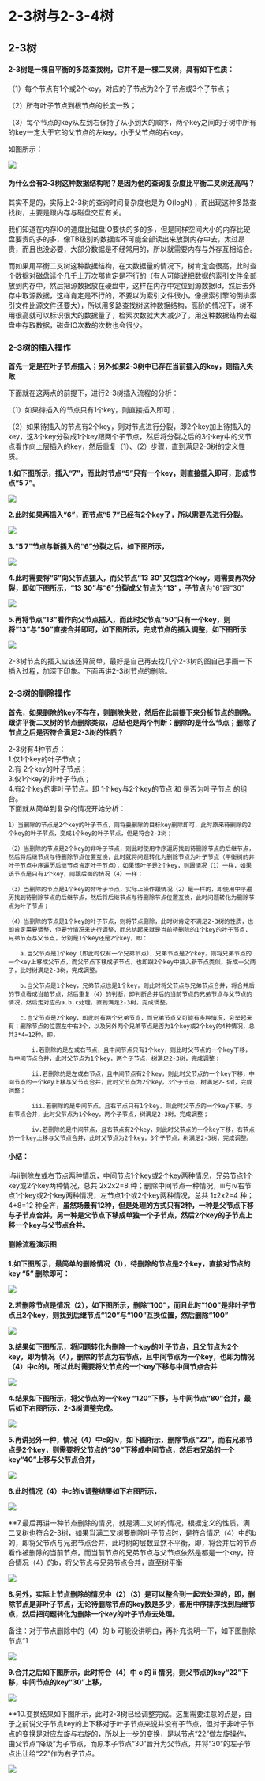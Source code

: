 2-3树与2-3-4树
=====================

2-3树
---------------------

#### 2-3树是一棵自平衡的多路查找树，它并不是一棵二叉树，具有如下性质：

（1）每个节点有1个或2个key，对应的子节点为2个子节点或3个子节点；

（2）所有叶子节点到根节点的长度一致；

（3）每个节点的key从左到右保持了从小到大的顺序，两个key之间的子树中所有的key一定大于它的父节点的左key，小于父节点的右key。

如图所示：

![](https://github.com/fengmuhai/JavaRepository/blob/master/images/tree/2-3-tree.png)

#### 为什么会有2-3树这种数据结构呢？是因为他的查询复杂度比平衡二叉树还高吗？

其实不是的，实际上2-3树的查询时间复杂度也是为 O(logN) ，而出现这种多路查找树，主要是跟内存与磁盘交互有关。

我们知道在内存IO的速度比磁盘IO要快的多的多，但是同样空间大小的内存比硬盘要贵的多的多，像TB级别的数据库不可能全部读出来放到内存中去，太过昂贵，而且也没必要，大部分数据是不经常用的，所以就需要内存与外存互相结合。

而如果用平衡二叉树这种数据结构，在大数据量的情况下，树肯定会很高，此时查个数据对磁盘读个几千上万次那肯定是不行的（有人可能说把数据的索引文件全部放到内存中，然后把源数据放在硬盘中，这样在内存中定位到源数据Id，然后去外存中取源数据，这样肯定是不行的，不要以为索引文件很小，像搜索引擎的倒排索引文件比源文件还要大），所以用多路查找树这种数据结构，高阶的情况下，树不用很高就可以标识很大的数据量了，检索次数就大大减少了，用这种数据结构去磁盘中存取数据，磁盘IO次数的次数也会很少。

### 2-3树的插入操作

**首先一定是在叶子节点插入；另外如果2-3树中已存在当前插入的key，则插入失败**

下面就在这两点的前提下，进行2-3树插入流程的分析：

（1）如果待插入的节点只有1个key，则直接插入即可；

（2）如果待插入的节点有2个key，则对节点进行分裂，即2个key加上待插入的key，这3个key分裂成1个key跟两个子节点，然后将分裂之后的3个key中的父节点看作向上层插入的key，然后重复（1）、（2）步骤，直到满足2-3树的定义性质。

**1.如下图所示，插入“7”，而此时节点“5”只有一个key，则直接插入即可，形成节点“5 7”。**

![](https://github.com/fengmuhai/JavaRepository/blob/master/images/tree/2-3-tree-insert-1.png)

**2.此时如果再插入“6”，而节点“5 7”已经有2个key了，所以需要先进行分裂。**

![](https://github.com/fengmuhai/JavaRepository/blob/master/images/tree/2-3-tree-insert-2.png)

**3.“5 7”节点与新插入的“6”分裂之后，如下图所示，**

![](https://github.com/fengmuhai/JavaRepository/blob/master/images/tree/2-3-tree-insert-3.png)

**4.此时需要将“6”向父节点插入，而父节点“13 30”又包含2个key，则需要再次分裂，即如下图所示，“13 30”与“6”分裂成父节点为“13”，子节点**为“6”跟“30”

![](https://github.com/fengmuhai/JavaRepository/blob/master/images/tree/2-3-tree-insert-4.png)

**5.再将节点“13”看作向父节点插入，而此时父节点“50”只有一个key，则将“13”与“50”直接合并即可，如下图所示，完成节点的插入调整，如下图所示**

![](https://github.com/fengmuhai/JavaRepository/blob/master/images/tree/2-3-tree-insert-5.png)


2-3树节点的插入应该还算简单，最好是自己再去找几个2-3树的图自己手画一下插入过程，加深下印象。下面再讲2-3树节点的删除。


### 2-3树的删除操作

**首先，如果删除的key不存在，则删除失败，然后在此前提下来分析节点的删除。跟讲平衡二叉树的节点删除类似，总结也是两个判断：删除的是什么节点；删除了节点之后是否符合满足2-3树的性质？**

2-3树有4种节点：  
1.仅1个key的叶子节点；  
2.有 2个key的叶子节点；  
3.仅1个key的非叶子节点；  
4.有2个key的非叶子节点。即 1个key与2个key的节点 和 是否为叶子节点 的组合。  
下面就从简单到复杂的情况开始分析：  

```
1）当删除的节点是2个key的叶子节点，则将要删除的目标key删除即可，此时原来待删除的2个key的叶子节点，变成1个key的叶子节点，但是符合2-3树；

（2）当删除的节点是2个key的非叶子节点，则此时使用中序遍历找到待删除节点的后继节点，然后将后继节点与待删除节点位置互换，此时就将问题转化为删除节点为叶子节点（平衡树的非叶子节点中序遍历后继节点肯定叶子节点），如果该叶子是2个key，则跟情况（1）一样，如果该节点是只有1个key，则跟后面的情况（4）一样；

（3）当删除的节点是1个key的非叶子节点，实际上操作跟情况（2）是一样的，即使用中序遍历找到待删除节点的后继节点，然后将后继节点与待删除节点位置互换，此时问题转化为删除节点为叶子节点；

（4）当删除的节点是1个key的叶子节点，则将节点删除，此时树肯定不满足2-3树的性质，也即肯定需要调整，但要分情况来进行调整，而总结起来就是当前待删除的1个key的叶子节点，兄弟节点与父节点，分别是1个key还是2个key，即：

　　a.当父节点是1个key（即此时仅有一个兄弟节点），兄弟节点是2个key，则将兄弟节点的一个key上移成父节点，而父节点下移成子节点，也即跟2个key中插入新节点类似，拆成一父两子，此时树满足2-3树，完成调整。

　　b.当父节点是1个key，兄弟节点也是1个key，则此时将父节点与兄弟节点合并，将合并后的节点看成当前节点，然后重复（4）的判断，即判断合并后的当前节点的兄弟节点与父节点的情况，然后走对应的a.b.c处理，直到满足2-3树，完成调整。

　　c.当父节点是2个key，即此时有两个兄弟节点，而兄弟节点又可能有多种情况，穷举起来有：删除节点的位置左中右3个，以及另外两个兄弟节点是否为1个key或2个key的4种情况，总共3*4=12种。即，

　　　　i.若删除的是左或右节点，且中间节点只有1个key，则此时父节点的一个key下移，与中间节点合并，此时父节点为1个key，两个子节点，树满足2-3树，完成调整；

　　　　ii.若删除的是左或右节点，且中间节点有2个key，则此时父节点的一个key下移，中间节点的一个key上移与父节点合并，此时父节点为2个key，3个子节点，树满足2-3树，完成调整；

　　　　iii.若删除的是中间节点，且右节点只有1个key，则此时父节点的一个key下移，与右节点合并，此时父节点为1个key，两个子节点，树满足2-3树，完成调整；

　　　　iv.若删除的是中间节点，且右节点有2个key，则此时父节点的一个key下移，右节点的一个key上移与父节点合并，此时父节点为2个key，3个子节点，树满足2-3树，完成调整。

```

#### 小结：
i与ii删除左或右节点两种情况，中间节点1个key或2个key两种情况，兄弟节点1个key或2个key两种情况，总共 2x2x2=8 种；删除中间节点一种情况，iii与iv右节点1个key或2个key两种情况，左节点1个或2个key两种情况，总共 1x2x2=4 种； 4+8=12 种全齐，**虽然场景有12种，但是处理的方式只有2种，一种是父节点下移与子节点合并，另一种是父节点下移成单独一个子节点，然后2个key的子节点上移一个key与父节点合并。**

#### 删除流程演示图

**1.如下图所示，最简单的删除情况（1），待删除的节点是2个key，直接对节点的key “5” 删除即可：**

![](https://github.com/fengmuhai/JavaRepository/blob/master/images/tree/2-3-tree-delete-1.png)

**2.若删除节点是情况（2），如下图所示，删除“100”，而且此时“100”是非叶子节点且2个key，则找到后继节点“120”与“100”互换位置，然后删除“100”**

![](https://github.com/fengmuhai/JavaRepository/blob/master/images/tree/2-3-tree-delete-2.png)

**3.结果如下图所示，将问题转化为删除一个key的叶子节点，且父节点为2个key，即为情况（4），删除的节点为右节点，且中间节点为一个key，也即为情况（4）中c的i，所以此时需要将父节点的一个key下移与中间节点合并**

![](https://github.com/fengmuhai/JavaRepository/blob/master/images/tree/2-3-tree-delete-3.png)

**4.结果如下图所示，将父节点的一个key “120”下移，与中间节点“80”合并，最后如下右图所示，2-3树调整完成。**

![](https://github.com/fengmuhai/JavaRepository/blob/master/images/tree/2-3-tree-delete-4.png)

**5.再讲另外一种，情况（4）中c的iv，如下图所示，删除节点“22”，而右兄弟节点是2个key，则需要将父节点的“30”下移成中间节点，然后右兄弟的一个key“40”上移与父节点合并，**

![](https://github.com/fengmuhai/JavaRepository/blob/master/images/tree/2-3-tree-delete-5.png)

**6.此时情况（4）中c的iv调整结果如下右图所示，**

![](https://github.com/fengmuhai/JavaRepository/blob/master/images/tree/2-3-tree-delete-6.png)

**7.最后再讲一种节点删除的情况，就是满二叉树的情况，根据定义的性质，满二叉树也符合2-3树，如果当满二叉树要删除叶子节点时，是符合情况（4）中的b的，即将父节点与兄弟节点合并，此时树的层数显然不平衡，即，将合并后的节点看作被删除的当前节点，而当前节点的兄弟节点与父节点依然是都是一个key，符合情况（4）的b，将父节点与兄弟节点合并，直至树平衡

![](https://github.com/fengmuhai/JavaRepository/blob/master/images/tree/2-3-tree-delete-7.png)

**8.另外，实际上节点删除的情况中（2）（3）是可以整合到一起去处理的，即，删除节点是非叶子节点，无论待删除节点的key数是多少，都用中序排序找到后继节点，然后把问题转化为删除一个key的叶子节点去处理。**

备注：对于节点删除中的（4）的 b 可能没讲明白，再补充说明一下，如下图删除节点“1

![](https://github.com/fengmuhai/JavaRepository/blob/master/images/tree/2-3-tree-delete-8.png)

**9.合并之后如下图所示，此时符合（4）中 c 的 ii 情况，则父节点的key“22”下移，中间节点的key“30”上移，**

![](https://github.com/fengmuhai/JavaRepository/blob/master/images/tree/2-3-tree-delete-9.png)

**10.变换结果如下图所示，此时2-3树已经调整完成。这里需要注意的点是，由于之前说父子节点key的上下移对于叶子节点来说并没有子节点，但对于非叶子节点的变换是对应左旋与右旋的，所以上一步的变换，是以节点“22”做左旋操作，由父节点“降级”为子节点，而原本子节点“30”晋升为父节点，并将“30”的左子节点出让给“22”作为右子节点。

![](https://github.com/fengmuhai/JavaRepository/blob/master/images/tree/2-3-tree-delete-10.png)
